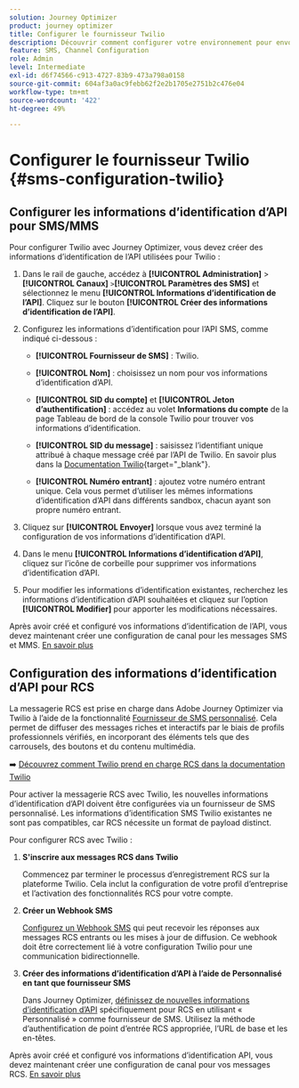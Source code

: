 ```yaml
---
solution: Journey Optimizer
product: journey optimizer
title: Configurer le fournisseur Twilio
description: Découvrir comment configurer votre environnement pour envoyer des messages SMS avec Journey Optimizer avec Twilio
feature: SMS, Channel Configuration
role: Admin
level: Intermediate
exl-id: d6f74566-c913-4727-83b9-473a798a0158
source-git-commit: 604af3a0ac9febb62f2e2b1705e2751b2c476e04
workflow-type: tm+mt
source-wordcount: '422'
ht-degree: 49%

---
```


# Configurer le fournisseur Twilio {#sms-configuration-twilio}

## Configurer les informations d’identification d’API pour SMS/MMS

Pour configurer Twilio avec Journey Optimizer, vous devez créer des informations d’identification de l’API utilisées pour Twilio :

1. Dans le rail de gauche, accédez à **[!UICONTROL Administration]** > **[!UICONTROL Canaux]** `>`**[!UICONTROL Paramètres des SMS]** et sélectionnez le menu **[!UICONTROL Informations d’identification de l’API]**. Cliquez sur le bouton **[!UICONTROL Créer des informations d’identification de l’API]**.

1. Configurez les informations d’identification pour l’API SMS, comme indiqué ci-dessous :

   * **[!UICONTROL Fournisseur de SMS]** : Twilio.

   * **[!UICONTROL Nom]** : choisissez un nom pour vos informations d’identification d’API.

   * **[!UICONTROL SID du compte]** et **[!UICONTROL Jeton d’authentification]** : accédez au volet **Informations du compte** de la page Tableau de bord de la console Twilio pour trouver vos informations d’identification.

   * **[!UICONTROL SID du message]** : saisissez l’identifiant unique attribué à chaque message créé par l’API de Twilio. En savoir plus dans la [Documentation Twilio](https://support.twilio.com/hc/en-us/articles/223134387-What-is-a-Message-SID-){target="_blank"}.

   * **[!UICONTROL Numéro entrant]** : ajoutez votre numéro entrant unique. Cela vous permet d’utiliser les mêmes informations d’identification d’API dans différents sandbox, chacun ayant son propre numéro entrant.

1. Cliquez sur **[!UICONTROL Envoyer]** lorsque vous avez terminé la configuration de vos informations d’identification d’API.

1. Dans le menu **[!UICONTROL Informations d’identification d’API]**, cliquez sur l’icône de corbeille pour supprimer vos informations d’identification d’API.

1. Pour modifier les informations d’identification existantes, recherchez les informations d’identification d’API souhaitées et cliquez sur l’option **[!UICONTROL Modifier]** pour apporter les modifications nécessaires.

Après avoir créé et configuré vos informations d’identification de l’API, vous devez maintenant créer une configuration de canal pour les messages SMS et MMS. [En savoir plus](sms-configuration-surface.md)

## Configuration des informations d’identification d’API pour RCS

La messagerie RCS est prise en charge dans Adobe Journey Optimizer via Twilio à l’aide de la fonctionnalité [Fournisseur de SMS personnalisé](sms-configuration-custom.md). Cela permet de diffuser des messages riches et interactifs par le biais de profils professionnels vérifiés, en incorporant des éléments tels que des carrousels, des boutons et du contenu multimédia.

➡️ [Découvrez comment Twilio prend en charge RCS dans la documentation Twilio](https://www.twilio.com/docs/rcs)

Pour activer la messagerie RCS avec Twilio, les nouvelles informations d’identification d’API doivent être configurées via un fournisseur de SMS personnalisé. Les informations d’identification SMS Twilio existantes ne sont pas compatibles, car RCS nécessite un format de payload distinct.

Pour configurer RCS avec Twilio :

1. **S&#39;inscrire aux messages RCS dans Twilio**

   Commencez par terminer le processus d’enregistrement RCS sur la plateforme Twilio. Cela inclut la configuration de votre profil d’entreprise et l’activation des fonctionnalités RCS pour votre compte.

1. **Créer un Webhook SMS**

   [Configurez un Webhook SMS](sms-configuration-custom.md#webhook) qui peut recevoir les réponses aux messages RCS entrants ou les mises à jour de diffusion. Ce webhook doit être correctement lié à votre configuration Twilio pour une communication bidirectionnelle.

1. **Créer des informations d’identification d’API à l’aide de Personnalisé en tant que fournisseur SMS**

   Dans Journey Optimizer, [définissez de nouvelles informations d’identification d’API](sms-configuration-custom.md#api-credential) spécifiquement pour RCS en utilisant « Personnalisé » comme fournisseur de SMS. Utilisez la méthode d’authentification de point d’entrée RCS appropriée, l’URL de base et les en-têtes.

Après avoir créé et configuré vos informations d’identification API, vous devez maintenant créer une configuration de canal pour vos messages RCS. [En savoir plus](sms-configuration-surface.md)







